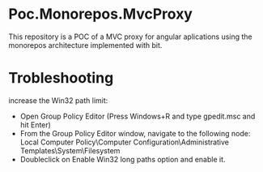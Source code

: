 # Poc.Monorepos.MvcProxy

This repository is a POC of a MVC proxy for angular aplications using the monorepos architecture implemented with bit.

# Trobleshooting
increase the Win32 path limit:

- Open Group Policy Editor (Press Windows+R and type gpedit.msc and hit Enter)
- From the Group Policy Editor window, navigate to the following node: Local Computer Policy\Computer Configuration\Administrative Templates\System\Filesystem
- Doubleclick on Enable Win32 long paths option and enable it.